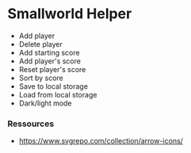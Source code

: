 # Smallworld Helper

- Add player
- Delete player
- Add starting score
- Add player's score
- Reset player's score
- Sort by score
- Save to local storage
- Load from local storage
- Dark/light mode

### Ressources

- https://www.svgrepo.com/collection/arrow-icons/

